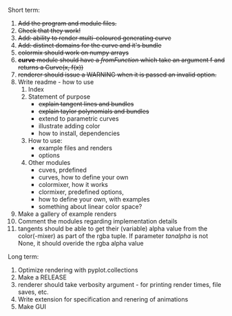Short term:

1. ~~Add the program and module files.~~
2. ~~Check that they work!~~
6. ~~Add: ability to render multi-coloured generating curve~~
7. ~~Add: distinct domains for the curve and it's bundle~~
8. ~~colormix should work on numpy arrays~~
12. ~~__curve__ module should have a _fromFunction_ which take an argument f and returns a Curve(x, f(x))~~
10. ~~renderer should issue a WARNING when it is passed an invalid option.~~
4. Write readme - how to use 
    1. Index
    2. Statement of purpose
        * ~~explain tangent lines and bundles~~
        * ~~explain taylor polynomials and bundles~~
        * extend to parametric curves
        * illustrate adding color
        * how to install, dependencies
    3. How to use:
        * example files and renders
        * options
    4. Other modules
        * cuves, prdefined
        * curves, how to define your own
        * colormixer, how it works
        * clormixer, predefined options,
        * how to define your own, with examples
        * something about linear color space?
3. Make a gallery of example renders
5. Comment the modules regarding implementation details
9. tangents should be able to get their (variable) alpha value from the color(-mixer) as part of the rgba tuple. If parameter _tanalpha_ is not None, it should overide the rgba alpha value

Long term:

1. Optimize rendering with pyplot.collections
2. Make a RELEASE
11. renderer should take verbosity argument - for printing render times, file saves, etc.
3. Write extension for specification and renering of animations
4. Make GUI
